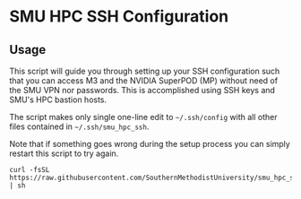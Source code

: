 # SMU HPC SSH Configuration

## Usage

This script will guide you through setting up your SSH configuration such that
you can access M3 and the NVIDIA SuperPOD (MP) without need of the SMU VPN nor
passwords. This is accomplished using SSH keys and SMU's HPC bastion hosts.

The script makes only single one-line edit to `~/.ssh/config` with all other
files contained in `~/.ssh/smu_hpc_ssh`.

Note that if something goes wrong during the setup process you can simply
restart this script to try again.

```
curl -fsSL https://raw.githubusercontent.com/SouthernMethodistUniversity/smu_hpc_ssh/main/setup.sh | sh
```

